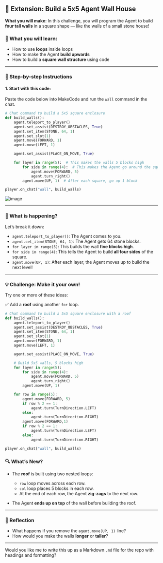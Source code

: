 ## 🧱 Extension: Build a 5x5 Agent Wall House

**What you will make:**
In this challenge, you will program the Agent to build **four tall walls** in a square shape — like the walls of a small stone house!

### 🎯 What you will learn:

* How to use **loops** inside loops
* How to make the Agent **build upwards**
* How to build a **square wall structure** using code

---

### 🔧 Step-by-step Instructions

#### 1. Start with this code:

Paste the code below into MakeCode and run the `wall` command in the chat.

```python
# Chat command to build a 5x5 square enclosure
def build_walls():
    agent.teleport_to_player()
    agent.set_assist(DESTROY_OBSTACLES, True)
    agent.set_item(STONE, 64, 1)
    agent.set_slot(1)
    agent.move(FORWARD, 1)
    agent.move(LEFT, 1)

    agent.set_assist(PLACE_ON_MOVE, True)

    for layer in range(5):  # This makes the walls 5 blocks high
        for side in range(4):  # This makes the Agent go around the square
            agent.move(FORWARD, 5)
            agent.turn_right()
        agent.move(UP, 1)  # After each square, go up 1 block

player.on_chat("wall", build_walls)
```
![image](https://github.com/user-attachments/assets/31da7cc5-e709-48c4-b271-99467b1c5c3d)

---

### 🧠 What is happening?

Let’s break it down:

* `agent.teleport_to_player()`: The Agent comes to you.
* `agent.set_item(STONE, 64, 1)`: The Agent gets 64 stone blocks.
* `for layer in range(5)`: This builds the wall **five blocks high**.
* `for side in range(4)`: This tells the Agent to build **all four sides** of the square.
* `agent.move(UP, 1)`: After each layer, the Agent moves up to build the next level!

---

### 💡 Challenge: Make it your own!

Try one or more of these ideas:

✅ Add a **roof** using another `for` loop.

```python
# Chat command to build a 5x5 square enclosure with a roof
def build_walls():
    agent.teleport_to_player()
    agent.set_assist(DESTROY_OBSTACLES, True)
    agent.set_item(STONE, 64, 1)
    agent.set_slot(1)
    agent.move(FORWARD, 1)
    agent.move(LEFT, 1)

    agent.set_assist(PLACE_ON_MOVE, True)

    # Build 5x5 walls, 5 blocks high
    for layer in range(5):
        for side in range(4):
            agent.move(FORWARD, 5)
            agent.turn_right()
        agent.move(UP, 1)

    for row in range(5):
        agent.move(FORWARD, 5)
        if row % 2 == 1:
            agent.turn(TurnDirection.LEFT)
        else:
            agent.turn(TurnDirection.RIGHT)
        agent.move(FORWARD,1)
        if row % 2 == 1:
            agent.turn(TurnDirection.LEFT)
        else:
            agent.turn(TurnDirection.RIGHT)

player.on_chat("wall", build_walls)

```

### 🔍 What’s New?

* The **roof** is built using two nested loops:

  * `row` loop moves across each row.
  * `col` loop places 5 blocks in each row.
  * At the end of each row, the Agent **zig-zags** to the next row.
* The Agent **ends up on top** of the wall before building the roof.

---

### 📝 Reflection

* What happens if you remove the `agent.move(UP, 1)` line?
* How would you make the walls **longer** or **taller**?

---

Would you like me to write this up as a Markdown `.md` file for the repo with headings and formatting?
